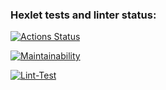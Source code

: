 ### Hexlet tests and linter status:
[![Actions Status](https://github.com/SergeyKapinus/python-project-lvl2/actions/workflows/hexlet-check.yml/badge.svg)](https://github.com/SergeyKapinus/python-project-lvl2/actions)

[![Maintainability](https://api.codeclimate.com/v1/badges/c4644afa8e7552bae643/maintainability)](https://codeclimate.com/github/SergeyKapinus/python-project-lvl2/maintainability)

[![Lint-Test](https://github.com/SergeyKapinus/python-project-lvl2/actions/workflows/running-tests.yml/badge.svg)](https://github.com/SergeyKapinus/python-project-lvl2/actions/workflows/running-tests.yml)
